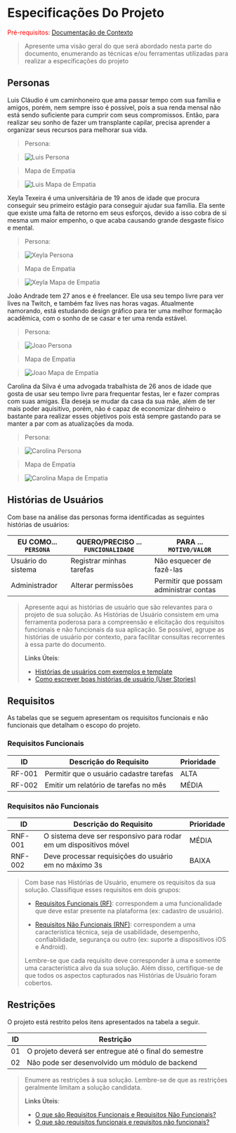 # Especificações Do Projeto

<span style="color:red">Pré-requisitos: <a href="1-Contexto.md"> Documentação de Contexto</a></span>

> Apresente uma visão geral do que será abordado nesta parte do
> documento, enumerando as técnicas e/ou ferramentas utilizadas para
> realizar a especificações do projeto

## Personas

Luis Cláudio é um caminhoneiro que ama passar tempo com sua família e amigos, porém, nem sempre isso é possível, pois a sua renda mensal não está sendo suficiente para cumprir com seus compromissos. Então, para realizar seu sonho de fazer um transplante capilar, precisa aprender a organizar seus recursos para melhorar sua vida. 

> Persona:

> ![Luis Persona](https://raw.githubusercontent.com/ICEI-PUC-Minas-PMGCC-TI/tiaw-pmg-cc-m-20212-consumo-excessivo/master/Documentacao/images/Luis_Persona.png)

> Mapa de Empatia

> ![Luis Mapa de Empatia](https://raw.githubusercontent.com/ICEI-PUC-Minas-PMGCC-TI/tiaw-pmg-cc-m-20212-consumo-excessivo/master/Documentacao/images/Luis_Mapa_de_Empatia.png)


Xeyla Texeira é uma universitária de 19 anos de idade que procura conseguir seu primeiro estágio para conseguir ajudar sua família. Ela sente que existe uma falta de retorno em seus esforços, devido a isso cobra de si mesma um maior empenho, o que acaba causando grande desgaste físico e mental. 

> Persona:

> ![Xeyla Persona](https://raw.githubusercontent.com/ICEI-PUC-Minas-PMGCC-TI/tiaw-pmg-cc-m-20212-consumo-excessivo/master/Documentacao/images/Xeyla_Persona.png)

> Mapa de Empatia

> ![Xeyla Mapa de Empatia](https://raw.githubusercontent.com/ICEI-PUC-Minas-PMGCC-TI/tiaw-pmg-cc-m-20212-consumo-excessivo/master/Documentacao/images/Xeyla_Mapa_de_Empatia.png)


João Andrade tem 27 anos e é freelancer. Ele usa seu tempo livre para ver lives na Twitch, e também faz lives nas horas vagas. Atualmente namorando, está estudando design gráfico para ter uma melhor formação acadêmica, com o sonho de se casar e ter uma renda estável.

> Persona:

> ![Joao Persona](https://raw.githubusercontent.com/ICEI-PUC-Minas-PMGCC-TI/tiaw-pmg-cc-m-20212-consumo-excessivo/master/Documentacao/images/Joao_Persona.png)

> Mapa de Empatia

> ![Joao Mapa de Empatia](https://raw.githubusercontent.com/ICEI-PUC-Minas-PMGCC-TI/tiaw-pmg-cc-m-20212-consumo-excessivo/master/Documentacao/images/Joao_Mapa_de_Empatia.png)


Carolina da Silva é uma advogada trabalhista de 26 anos de idade que gosta de usar seu tempo livre para frequentar festas, ler e fazer compras com suas amigas. Ela deseja se mudar da casa da sua mãe, além de ter mais poder aquisitivo, porém, não é capaz de economizar dinheiro o bastante para realizar esses objetivos pois está sempre gastando para se manter a par com as atualizações da moda.

> Persona:

> ![Carolina Persona](https://raw.githubusercontent.com/ICEI-PUC-Minas-PMGCC-TI/tiaw-pmg-cc-m-20212-consumo-excessivo/master/Documentacao/images/Carolina_Persona.png)

> Mapa de Empatia

> ![Carolina Mapa de Empatia](https://raw.githubusercontent.com/ICEI-PUC-Minas-PMGCC-TI/tiaw-pmg-cc-m-20212-consumo-excessivo/master/Documentacao/images/Carolina_Mapa_de_Empatia.png)

## Histórias de Usuários

Com base na análise das personas forma identificadas as seguintes histórias de usuários:

|EU COMO... `PERSONA`| QUERO/PRECISO ... `FUNCIONALIDADE` |PARA ... `MOTIVO/VALOR`                 |
|--------------------|------------------------------------|----------------------------------------|
|Usuário do sistema  | Registrar minhas tarefas           | Não esquecer de fazê-las               |
|Administrador       | Alterar permissões                 | Permitir que possam administrar contas |

> Apresente aqui as histórias de usuário que são relevantes para o
> projeto de sua solução. As Histórias de Usuário consistem em uma
> ferramenta poderosa para a compreensão e elicitação dos requisitos
> funcionais e não funcionais da sua aplicação. Se possível, agrupe as
> histórias de usuário por contexto, para facilitar consultas
> recorrentes à essa parte do documento.
>
> **Links Úteis**:
> - [Histórias de usuários com exemplos e template](https://www.atlassian.com/br/agile/project-management/user-stories)
> - [Como escrever boas histórias de usuário (User Stories)](https://medium.com/vertice/como-escrever-boas-users-stories-hist%C3%B3rias-de-usu%C3%A1rios-b29c75043fac)

## Requisitos

As tabelas que se seguem apresentam os requisitos funcionais e não funcionais que detalham o escopo do projeto.

### Requisitos Funcionais

|ID    | Descrição do Requisito  | Prioridade |
|------|-----------------------------------------|----|
|RF-001| Permitir que o usuário cadastre tarefas | ALTA | 
|RF-002| Emitir um relatório de tarefas no mês   | MÉDIA |


### Requisitos não Funcionais

|ID     | Descrição do Requisito  |Prioridade |
|-------|-------------------------|----|
|RNF-001| O sistema deve ser responsivo para rodar em um dispositivos móvel | MÉDIA | 
|RNF-002| Deve processar requisições do usuário em no máximo 3s |  BAIXA | 

> Com base nas Histórias de Usuário, enumere os requisitos da sua
> solução. Classifique esses requisitos em dois grupos:
>
> - [Requisitos Funcionais
>   (RF)](https://pt.wikipedia.org/wiki/Requisito_funcional):
>   correspondem a uma funcionalidade que deve estar presente na
>   plataforma (ex: cadastro de usuário).
>
> - [Requisitos Não Funcionais
>   (RNF)](https://pt.wikipedia.org/wiki/Requisito_n%C3%A3o_funcional):
>   correspondem a uma característica técnica, seja de usabilidade,
>   desempenho, confiabilidade, segurança ou outro (ex: suporte a
>   dispositivos iOS e Android).
>
> Lembre-se que cada requisito deve corresponder à uma e somente uma
> característica alvo da sua solução. Além disso, certifique-se de que
> todos os aspectos capturados nas Histórias de Usuário foram cobertos.

## Restrições

O projeto está restrito pelos itens apresentados na tabela a seguir.

|ID| Restrição                                             |
|--|-------------------------------------------------------|
|01| O projeto deverá ser entregue até o final do semestre |
|02| Não pode ser desenvolvido um módulo de backend        |


> Enumere as restrições à sua solução. Lembre-se de que as restrições
> geralmente limitam a solução candidata.
> 
> **Links Úteis**:
> - [O que são Requisitos Funcionais e Requisitos Não Funcionais?](https://codificar.com.br/requisitos-funcionais-nao-funcionais/)
> - [O que são requisitos funcionais e requisitos não funcionais?](https://analisederequisitos.com.br/requisitos-funcionais-e-requisitos-nao-funcionais-o-que-sao/)
